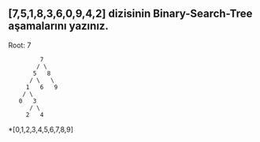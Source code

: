 ## [7,5,1,8,3,6,0,9,4,2] dizisinin Binary-Search-Tree aşamalarını yazınız.

Root: 7

```
         7
        / \
       5   8
      / \   \
     1   6   9
    / \
   0   3
      / \
     2   4
```

 *[0,1,2,3,4,5,6,7,8,9]
